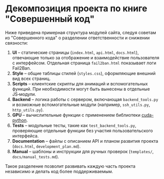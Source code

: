 # Декомпозиция проекта по книге "Совершенный код"

Ниже приведена примерная структура модулей сайта, следуя советам из "Совершенного кода" о разделении ответственности и снижении связности:

1. **UI** – статические страницы (`index.html`, `api.html`, `docs.html`), отвечающие только за отображение и взаимодействие пользователя с интерфейсом.
   Отдельная страница `fail2ban.html` показывает логи Fail2Ban.
2. **Style** – общие таблицы стилей (`styles.css`), оформляющие внешний вид всех страниц.
3. **Scripts** – клиентские скрипты для анимаций и вспомогательных функций. При необходимости могут быть вынесены в отдельные JS‑модули.
4. **Backend** – логика работы с сервером, включающая `backend_tools.py` и возможные вспомогательные модули (например, `ssh_utils.py`, `http_utils.py`).
5. **GPU** – вычислительные функции с применением библиотеки [cuda-python](https://github.com/NVIDIA/cuda-python).
6. **Tests** – модульные тесты, такие как `test_backend_tools.py`, проверяющие отдельные функции без участия пользовательского интерфейса.
7. **Documentation** – файлы с описанием API и планом развития проекта (`docs.html`, `development_plan.md`).
8. **Manual** – шаблоны и инструкции для ручных проверок (`templates/`, `docs/manual_tests.md`).

Такое разделение позволит развивать каждую часть проекта независимо и делать код более поддерживаемым.
